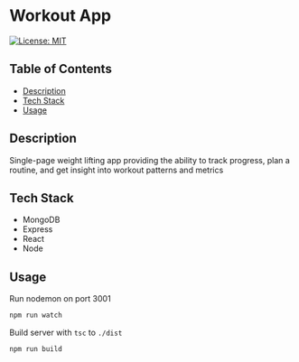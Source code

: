 # Workout App

[![License: MIT](https://img.shields.io/badge/License-MIT-yellow.svg)](https://opensource.org/licenses/MIT)

## Table of Contents

- [Description](#description)
- [Tech Stack](#tech-stack)
- [Usage](#usage)

## Description

Single-page weight lifting app providing the ability to track progress, plan a routine, and get insight into workout patterns and metrics

## Tech Stack

- MongoDB
- Express
- React
- Node

## Usage

Run nodemon on port 3001

```sh
npm run watch
```

Build server with `tsc` to `./dist`

```sh
npm run build
```
